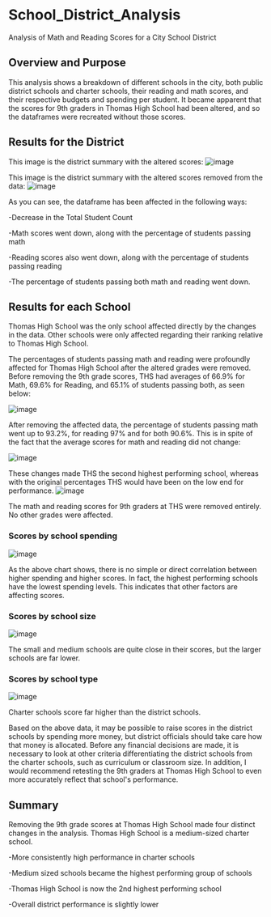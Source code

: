 # School_District_Analysis
Analysis of Math and Reading Scores for a City School District
## Overview and Purpose
This analysis shows a breakdown of different schools in the city, both public district schools and charter schools, their reading and math scores, and their respective budgets and spending per student. It became apparent that the scores for 9th graders in Thomas High School had been altered, and so the dataframes were recreated without those scores.
## Results for the District
This image is the district summary with the altered scores:
![image](https://user-images.githubusercontent.com/84299125/126067368-aaf4cf24-99d0-47b1-b534-957472d4e9c2.png)

This image is the district summary with the altered scores removed from the data:
![image](https://user-images.githubusercontent.com/84299125/126067388-69abc1c6-c7ca-4244-a3c7-e8f980066328.png)

As you can see, the dataframe has been affected in the following ways:

-Decrease in the Total Student Count

-Math scores went down, along with the percentage of students passing math

-Reading scores also went down, along with the percentage of students passing reading

-The percentage of students passing both math and reading went down.

## Results for each School
Thomas High School was the only school affected directly by the changes in the data. Other schools were only affected regarding their ranking relative to Thomas High School.

The percentages of students passing math and reading were profoundly affected for Thomas High School after the altered grades were removed. Before removing the 9th grade scores, THS had averages of 66.9% for Math, 69.6% for Reading, and 65.1% of students passing both, as seen below:

![image](https://user-images.githubusercontent.com/84299125/126068441-c31421ed-9dc2-4790-81e0-c3ed4d08f943.png)


After removing the affected data, the percentage of students passing math went up to 93.2%, for reading 97% and for both 90.6%. This is in spite of the fact that the average scores for math and reading did not change:

![image](https://user-images.githubusercontent.com/84299125/126068480-992f1992-a4c9-4860-a4da-e6ddd4c72d66.png)

These changes made THS the second highest performing school, whereas with the original percentages THS would have been on the low end for performance.
![image](https://user-images.githubusercontent.com/84299125/126068566-48f768f4-407a-4670-9932-a6bca8c48190.png)

The math and reading scores for 9th graders at THS were removed entirely. No other grades were affected.

### Scores by school spending
![image](https://user-images.githubusercontent.com/84299125/126068774-0be7ea4d-cafc-4f12-8e0c-a895cd58ae00.png)

As the above chart shows, there is no simple or direct correlation between higher spending and higher scores. In fact, the highest performing schools have the lowest spending levels. This indicates that other factors are affecting scores.

### Scores by school size
![image](https://user-images.githubusercontent.com/84299125/126068886-4b039c23-bb97-4da8-80ed-7f05ecf552b6.png)

The small and medium schools are quite close in their scores, but the larger schools are far lower. 

### Scores by school type
![image](https://user-images.githubusercontent.com/84299125/126068982-688a97d7-4997-49d6-b49e-f189cc5dd6df.png)

Charter schools score far higher than the district schools.

Based on the above data, it may be possible to raise scores in the district schools by spending more money, but district officials should take care how that money is allocated. Before any financial decisions are made, it is necessary to look at other criteria differentiating the district schools from the charter schools, such as curriculum or classroom size. In addition, I would recommend retesting the 9th graders at Thomas High School to even more accurately reflect that school's performance.

## Summary

Removing the 9th grade scores at Thomas High School made four distinct changes in the analysis. Thomas High School is a medium-sized charter school.

-More consistently high performance in charter schools

-Medium sized schools became the highest performing group of schools

-Thomas High School is now the 2nd highest performing school

-Overall district performance is slightly lower







